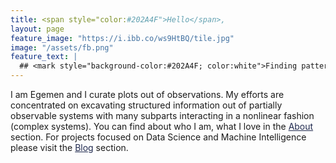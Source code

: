 ```yaml
---
title: <span style="color:#202A4F">Hello</span>,
layout: page
feature_image: "https://i.ibb.co/ws9HtBQ/tile.jpg"
image: "/assets/fb.png"
feature_text: |
  ## <mark style="background-color:#202A4F; color:white">Finding patterns in observations to extract information</mark>
---
```


<style>
.button--nav {
  color: #202A4F;
}
.footer {
  background-color:#202A4F;
}

.footer a {
  color: white;
}

.footer small {
  color: white;
}

a {
  color:#202A4F;
}
</style>

I am Egemen and I curate plots out of observations. My efforts are
concentrated on excavating structured information out of partially observable
systems with many subparts interacting in a nonlinear fashion (complex systems).
You can find about who I am, what I love in the <a href='/about/'>About</a> section.
For projects focused on Data Science and Machine Intelligence please visit the <a href='/blog/'>Blog</a> section.

<script async src="https://www.googletagmanager.com/gtag/js?id=UA-146643323-1"></script>
<script>
  window.dataLayer = window.dataLayer || [];
  function gtag(){dataLayer.push(arguments);}
  gtag('js', new Date());

  gtag('config', 'UA-146643323-1');
</script>
